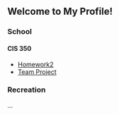 ## Welcome to My Profile!

### School
#### CIS 350
 - [Homework2](https://github.com/jkknibbe99/CIS350-HW2-Knibbe)
 - [Team Project](https://github.com/jkknibbe99/GVSU-CIS350-TeamGoogleStadia)
 
 ### Recreation
 ...
